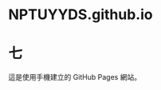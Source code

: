 # NPTUYYDS.github.io
<!DOCTYPE html>
<html>
<head>
    <title>GitHub Pages</title>
</head>
<body>
    <h1>七</h1>
    <p>這是使用手機建立的 GitHub Pages 網站。</p>
</body>
</html>
